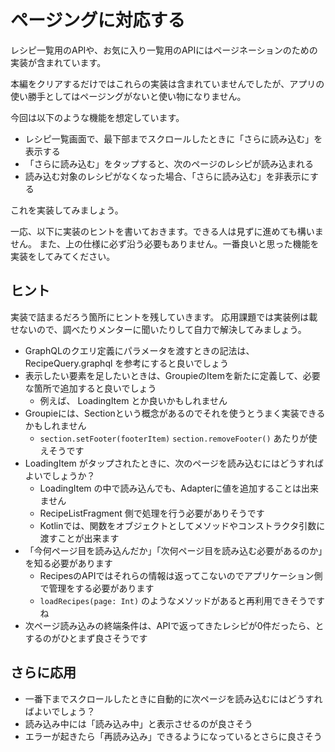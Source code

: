 # ページングに対応する

レシピ一覧用のAPIや、お気に入り一覧用のAPIにはページネーションのための実装が含まれています。

本編をクリアするだけではこれらの実装は含まれていませんでしたが、アプリの使い勝手としてはページングがないと使い物になりません。

今回は以下のような機能を想定しています。

- レシピ一覧画面で、最下部までスクロールしたときに「さらに読み込む」を表示する
- 「さらに読み込む」をタップすると、次のページのレシピが読み込まれる
- 読み込む対象のレシピがなくなった場合、「さらに読み込む」を非表示にする

これを実装してみましょう。

一応、以下に実装のヒントを書いておきます。できる人は見ずに進めても構いません。
また、上の仕様に必ず沿う必要もありません。一番良いと思った機能を実装をしてみてください。

## ヒント

実装で詰まるだろう箇所にヒントを残していきます。
応用課題では実装例は載せないので、調べたりメンターに聞いたりして自力で解決してみましょう。

- GraphQLのクエリ定義にパラメータを渡すときの記法は、 RecipeQuery.graphql を参考にすると良いでしょう
- 表示したい要素を足したいときは、GroupieのItemを新たに定義して、必要な箇所で追加すると良いでしょう
  - 例えば、 LoadingItem とか良いかもしれません
- Groupieには、Sectionという概念があるのでそれを使うとうまく実装できるかもしれません
  - `section.setFooter(footerItem)` `section.removeFooter()` あたりが使えそうです
- LoadingItem がタップされたときに、次のページを読み込むにはどうすればよいでしょうか？
  - LoadingItem の中で読み込んでも、Adapterに値を追加することは出来ません
  - RecipeListFragment 側で処理を行う必要がありそうです
  - Kotlinでは、関数をオブジェクトとしてメソッドやコンストラクタ引数に渡すことが出来ます
- 「今何ページ目を読み込んだか」「次何ページ目を読み込む必要があるのか」を知る必要があります
  - RecipesのAPIではそれらの情報は返ってこないのでアプリケーション側で管理をする必要があります
  - `loadRecipes(page: Int)` のようなメソッドがあると再利用できそうですね
- 次ページ読み込みの終端条件は、APIで返ってきたレシピが0件だったら、とするのがひとまず良さそうです

## さらに応用

- 一番下までスクロールしたときに自動的に次ページを読み込むにはどうすればよいでしょう？
- 読み込み中には「読み込み中」と表示させるのが良さそう
- エラーが起きたら「再読み込み」できるようになっているとさらに良さそう
